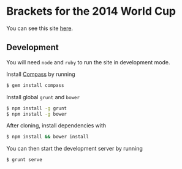 Brackets for the 2014 World Cup
===============================

You can see this site [here](http://zeroseven.github.io/wc14-bracket).

Development
-----------

You will need `node` and `ruby` to run the site in development mode.

Install [Compass](http://compass-style.org/) by running

``` bash
$ gem install compass
```

Install global `grunt` and `bower`

``` bash
$ npm install -g grunt
$ npm install -g bower
```

After cloning, install dependencies with

``` bash
$ npm install && bower install
```

You can then start the development server by running

``` bash
$ grunt serve
```
